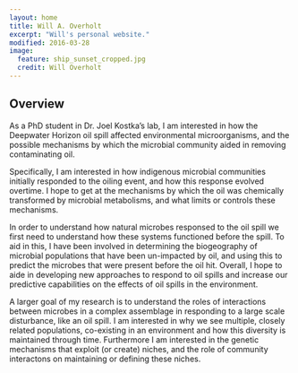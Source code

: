 ```yaml
---
layout: home
title: Will A. Overholt
excerpt: "Will's personal website."
modified: 2016-03-28
image:
  feature: ship_sunset_cropped.jpg
  credit: Will Overholt
---
```


## Overview
As a PhD student in Dr. Joel Kostka’s lab, I am interested in how the Deepwater Horizon oil spill affected environmental microorganisms, and the possible mechanisms by which the microbial community aided in removing contaminating oil.

Specifically, I am interested in how indigenous microbial communities initially responded to the oiling event, and how this response evolved overtime. I hope to get at the mechanisms by which the oil was chemically transformed by microbial metabolisms, and what limits or controls these mechanisms.

In order to understand how natural microbes responsed to the oil spill we first need to understand how these systems functioned before the spill. To aid in this, I have been involved in determining the biogeography of microbial populations that have been un-impacted by oil, and using this to predict the microbes that were present before the oil hit. Overall, I hope to aide in developing new approaches to respond to oil spills and increase our predictive capabilities on the effects of oil spills in the environment.

A larger goal of my research is to understand the roles of interactions between microbes in a complex assemblage in responding to a large scale disturbance, like an oil spill. I am interested in why we see multiple, closely related populations, co-existing in an environment and how this diversity is maintained through time. Furthermore I am interested in the genetic mechanisms that exploit (or create) niches, and the role of community interactons on maintaining or defining these niches.